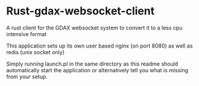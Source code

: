 # Rust-gdax-websocket-client
A rust client for the GDAX websocket system to convert it to a less cpu intensive format

This application sets up its own user based nginx (on port 8080) as well as redis (unix socket only)

Simply running launch.pl in the same directory as this readme should automatically start the application
or alternatively tell you what is missing from your setup.
